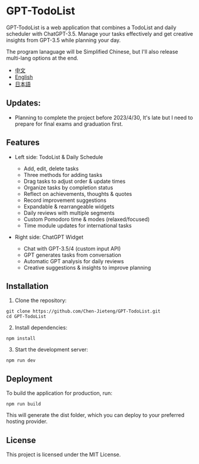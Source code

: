 # GPT-TodoList

GPT-TodoList is a web application that combines a TodoList and daily scheduler with ChatGPT-3.5. Manage your tasks effectively and get creative insights from GPT-3.5 while planning your day. 

The program lanaguage will be Simplified Chinese, but I'll also release multi-lang options at the end.

- [中文](./zh/README.md)
- [English](./README.md)
- [日本語](./jp/README.md)

## Updates: 
- Planning to complete the project before 2023/4/30, It's late but I need to prepare for final exams and graduation first.

## Features

- Left side: TodoList & Daily Schedule
  - Add, edit, delete tasks
  - Three methods for adding tasks
  - Drag tasks to adjust order & update times
  - Organize tasks by completion status
  - Reflect on achievements, thoughts & quotes
  - Record improvement suggestions
  - Expandable & rearrangeable widgets
  - Daily reviews with multiple segments
  - Custom Pomodoro time & modes (relaxed/focused)
  - Time module updates for international tasks

- Right side: ChatGPT Widget
  - Chat with GPT-3.5/4 (custom input API)
  - GPT generates tasks from conversation
  - Automatic GPT analysis for daily reviews
  - Creative suggestions & insights to improve planning

## Installation
1. Clone the repository:
```
git clone https://github.com/Chen-Jieteng/GPT-TodoList.git
cd GPT-TodoList
```

2. Install dependencies:
```
npm install
```

3. Start the development server:
```
npm run dev
```

## Deployment
To build the application for production, run:
```
npm run build
```

This will generate the dist folder, which you can deploy to your preferred hosting provider.

## License
This project is licensed under the MIT License.
